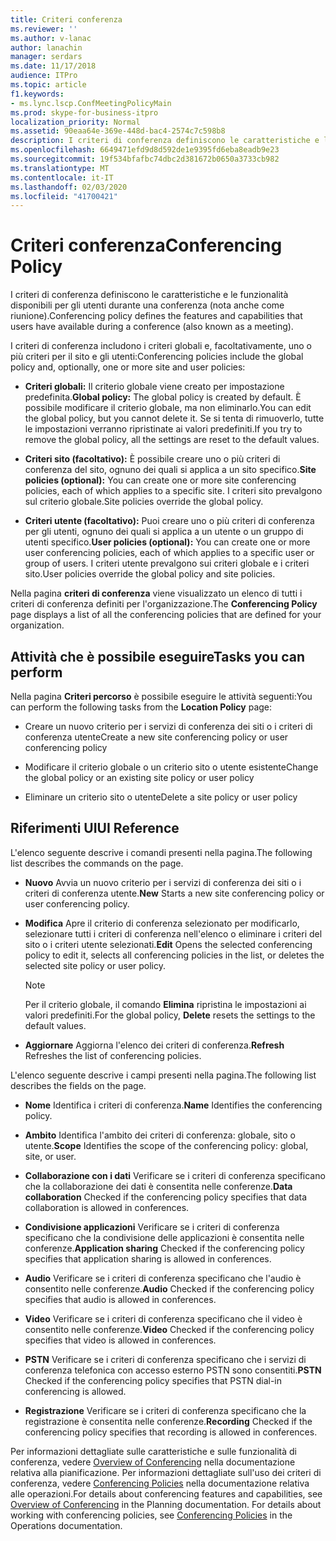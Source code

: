 ```yaml
---
title: Criteri conferenza
ms.reviewer: ''
ms.author: v-lanac
author: lanachin
manager: serdars
ms.date: 11/17/2018
audience: ITPro
ms.topic: article
f1.keywords:
- ms.lync.lscp.ConfMeetingPolicyMain
ms.prod: skype-for-business-itpro
localization_priority: Normal
ms.assetid: 90eaa64e-369e-448d-bac4-2574c7c598b8
description: I criteri di conferenza definiscono le caratteristiche e le funzionalità disponibili per gli utenti durante una conferenza (nota anche come riunione).
ms.openlocfilehash: 6649471efd9d8d592de1e9395fd6eba8eadb9e23
ms.sourcegitcommit: 19f534bfafbc74dbc2d381672b0650a3733cb982
ms.translationtype: MT
ms.contentlocale: it-IT
ms.lasthandoff: 02/03/2020
ms.locfileid: "41700421"
---
```

# <a name="conferencing-policy"></a><span data-ttu-id="a1413-103">Criteri conferenza</span><span class="sxs-lookup"><span data-stu-id="a1413-103">Conferencing Policy</span></span>

<span data-ttu-id="a1413-104">I criteri di conferenza definiscono le caratteristiche e le funzionalità disponibili per gli utenti durante una conferenza (nota anche come riunione).</span><span class="sxs-lookup"><span data-stu-id="a1413-104">Conferencing policy defines the features and capabilities that users have available during a conference (also known as a meeting).</span></span>

<span data-ttu-id="a1413-105">I criteri di conferenza includono i criteri globali e, facoltativamente, uno o più criteri per il sito e gli utenti:</span><span class="sxs-lookup"><span data-stu-id="a1413-105">Conferencing policies include the global policy and, optionally, one or more site and user policies:</span></span>

- <span data-ttu-id="a1413-106">**Criteri globali:** Il criterio globale viene creato per impostazione predefinita.</span><span class="sxs-lookup"><span data-stu-id="a1413-106">**Global policy:** The global policy is created by default.</span></span> <span data-ttu-id="a1413-107">È possibile modificare il criterio globale, ma non eliminarlo.</span><span class="sxs-lookup"><span data-stu-id="a1413-107">You can edit the global policy, but you cannot delete it.</span></span> <span data-ttu-id="a1413-108">Se si tenta di rimuoverlo, tutte le impostazioni verranno ripristinate ai valori predefiniti.</span><span class="sxs-lookup"><span data-stu-id="a1413-108">If you try to remove the global policy, all the settings are reset to the default values.</span></span>

- <span data-ttu-id="a1413-109">**Criteri sito (facoltativo):** È possibile creare uno o più criteri di conferenza del sito, ognuno dei quali si applica a un sito specifico.</span><span class="sxs-lookup"><span data-stu-id="a1413-109">**Site policies (optional):** You can create one or more site conferencing policies, each of which applies to a specific site.</span></span> <span data-ttu-id="a1413-110">I criteri sito prevalgono sul criterio globale.</span><span class="sxs-lookup"><span data-stu-id="a1413-110">Site policies override the global policy.</span></span>

- <span data-ttu-id="a1413-111">**Criteri utente (facoltativo):** Puoi creare uno o più criteri di conferenza per gli utenti, ognuno dei quali si applica a un utente o un gruppo di utenti specifico.</span><span class="sxs-lookup"><span data-stu-id="a1413-111">**User policies (optional):** You can create one or more user conferencing policies, each of which applies to a specific user or group of users.</span></span> <span data-ttu-id="a1413-112">I criteri utente prevalgono sui criteri globale e i criteri sito.</span><span class="sxs-lookup"><span data-stu-id="a1413-112">User policies override the global policy and site policies.</span></span>

<span data-ttu-id="a1413-113">Nella pagina **criteri di conferenza** viene visualizzato un elenco di tutti i criteri di conferenza definiti per l'organizzazione.</span><span class="sxs-lookup"><span data-stu-id="a1413-113">The **Conferencing Policy** page displays a list of all the conferencing policies that are defined for your organization.</span></span>

## <a name="tasks-you-can-perform"></a><span data-ttu-id="a1413-114">Attività che è possibile eseguire</span><span class="sxs-lookup"><span data-stu-id="a1413-114">Tasks you can perform</span></span>

<span data-ttu-id="a1413-115">Nella pagina **Criteri percorso** è possibile eseguire le attività seguenti:</span><span class="sxs-lookup"><span data-stu-id="a1413-115">You can perform the following tasks from the **Location Policy** page:</span></span>

- <span data-ttu-id="a1413-116">Creare un nuovo criterio per i servizi di conferenza dei siti o i criteri di conferenza utente</span><span class="sxs-lookup"><span data-stu-id="a1413-116">Create a new site conferencing policy or user conferencing policy</span></span>

- <span data-ttu-id="a1413-117">Modificare il criterio globale o un criterio sito o utente esistente</span><span class="sxs-lookup"><span data-stu-id="a1413-117">Change the global policy or an existing site policy or user policy</span></span>

- <span data-ttu-id="a1413-118">Eliminare un criterio sito o utente</span><span class="sxs-lookup"><span data-stu-id="a1413-118">Delete a site policy or user policy</span></span>

## <a name="ui-reference"></a><span data-ttu-id="a1413-119">Riferimenti UI</span><span class="sxs-lookup"><span data-stu-id="a1413-119">UI Reference</span></span>

<span data-ttu-id="a1413-120">L'elenco seguente descrive i comandi presenti nella pagina.</span><span class="sxs-lookup"><span data-stu-id="a1413-120">The following list describes the commands on the page.</span></span>

- <span data-ttu-id="a1413-121">**Nuovo** Avvia un nuovo criterio per i servizi di conferenza dei siti o i criteri di conferenza utente.</span><span class="sxs-lookup"><span data-stu-id="a1413-121">**New** Starts a new site conferencing policy or user conferencing policy.</span></span>

- <span data-ttu-id="a1413-122">**Modifica** Apre il criterio di conferenza selezionato per modificarlo, selezionare tutti i criteri di conferenza nell'elenco o eliminare i criteri del sito o i criteri utente selezionati.</span><span class="sxs-lookup"><span data-stu-id="a1413-122">**Edit** Opens the selected conferencing policy to edit it, selects all conferencing policies in the list, or deletes the selected site policy or user policy.</span></span>

    > [!NOTE]
    > <span data-ttu-id="a1413-123">Per il criterio globale, il comando **Elimina** ripristina le impostazioni ai valori predefiniti.</span><span class="sxs-lookup"><span data-stu-id="a1413-123">For the global policy, **Delete** resets the settings to the default values.</span></span>

- <span data-ttu-id="a1413-124">**Aggiornare** Aggiorna l'elenco dei criteri di conferenza.</span><span class="sxs-lookup"><span data-stu-id="a1413-124">**Refresh** Refreshes the list of conferencing policies.</span></span>

<span data-ttu-id="a1413-125">L'elenco seguente descrive i campi presenti nella pagina.</span><span class="sxs-lookup"><span data-stu-id="a1413-125">The following list describes the fields on the page.</span></span>

- <span data-ttu-id="a1413-126">**Nome** Identifica i criteri di conferenza.</span><span class="sxs-lookup"><span data-stu-id="a1413-126">**Name** Identifies the conferencing policy.</span></span>

- <span data-ttu-id="a1413-127">**Ambito** Identifica l'ambito dei criteri di conferenza: globale, sito o utente.</span><span class="sxs-lookup"><span data-stu-id="a1413-127">**Scope** Identifies the scope of the conferencing policy: global, site, or user.</span></span>

- <span data-ttu-id="a1413-128">**Collaborazione con i dati** Verificare se i criteri di conferenza specificano che la collaborazione dei dati è consentita nelle conferenze.</span><span class="sxs-lookup"><span data-stu-id="a1413-128">**Data collaboration** Checked if the conferencing policy specifies that data collaboration is allowed in conferences.</span></span>

- <span data-ttu-id="a1413-129">**Condivisione applicazioni** Verificare se i criteri di conferenza specificano che la condivisione delle applicazioni è consentita nelle conferenze.</span><span class="sxs-lookup"><span data-stu-id="a1413-129">**Application sharing** Checked if the conferencing policy specifies that application sharing is allowed in conferences.</span></span>

- <span data-ttu-id="a1413-130">**Audio** Verificare se i criteri di conferenza specificano che l'audio è consentito nelle conferenze.</span><span class="sxs-lookup"><span data-stu-id="a1413-130">**Audio** Checked if the conferencing policy specifies that audio is allowed in conferences.</span></span>

- <span data-ttu-id="a1413-131">**Video** Verificare se i criteri di conferenza specificano che il video è consentito nelle conferenze.</span><span class="sxs-lookup"><span data-stu-id="a1413-131">**Video** Checked if the conferencing policy specifies that video is allowed in conferences.</span></span>

- <span data-ttu-id="a1413-132">**PSTN** Verificare se i criteri di conferenza specificano che i servizi di conferenza telefonica con accesso esterno PSTN sono consentiti.</span><span class="sxs-lookup"><span data-stu-id="a1413-132">**PSTN** Checked if the conferencing policy specifies that PSTN dial-in conferencing is allowed.</span></span>

- <span data-ttu-id="a1413-133">**Registrazione** Verificare se i criteri di conferenza specificano che la registrazione è consentita nelle conferenze.</span><span class="sxs-lookup"><span data-stu-id="a1413-133">**Recording** Checked if the conferencing policy specifies that recording is allowed in conferences.</span></span>

<span data-ttu-id="a1413-p104">Per informazioni dettagliate sulle caratteristiche e sulle funzionalità di conferenza, vedere [Overview of Conferencing](https://technet.microsoft.com/library/5bb90e69-3d4f-4d59-a1ee-2550de84439f.aspx) nella documentazione relativa alla pianificazione. Per informazioni dettagliate sull'uso dei criteri di conferenza, vedere [Conferencing Policies](https://technet.microsoft.com/library/8f92eb7c-ee66-4df6-a726-4bff93b122cb.aspx) nella documentazione relativa alle operazioni.</span><span class="sxs-lookup"><span data-stu-id="a1413-p104">For details about conferencing features and capabilities, see [Overview of Conferencing](https://technet.microsoft.com/library/5bb90e69-3d4f-4d59-a1ee-2550de84439f.aspx) in the Planning documentation. For details about working with conferencing policies, see [Conferencing Policies](https://technet.microsoft.com/library/8f92eb7c-ee66-4df6-a726-4bff93b122cb.aspx) in the Operations documentation.</span></span>


